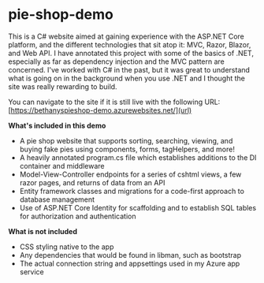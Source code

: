 # pie-shop-demo

This is a C# website aimed at gaining experience with the ASP.NET Core platform, and the different technologies that sit atop it: MVC, Razor, Blazor, and Web API. I have annotated this project with some of the basics of .NET, especially as far as dependency injection and the MVC pattern are concerned. I've worked with C# in the past, but it was great to understand what is going on in the background when you use .NET and I thought the site was really rewarding to build.

You can navigate to the site if it is still live with the following URL: [https://bethanyspieshop-demo.azurewebsites.net/](url) 


**What's included in this demo**
- A pie shop website that supports sorting, searching, viewing, and buying fake pies using components, forms, tagHelpers, and more!
- A heavily annotated program.cs file which establishes additions to the DI container and middleware
- Model-View-Controller endpoints for a series of cshtml views, a few razor pages, and returns of data from an API
- Entity framework classes and migrations for a code-first approach to database management
- Use of ASP.NET Core Identity for scaffolding and to establish SQL tables for authorization and authentication

**What is not included**
- CSS styling native to the app
- Any dependencies that would be found in libman, such as bootstrap
- The actual connection string and appsettings used in my Azure app service
